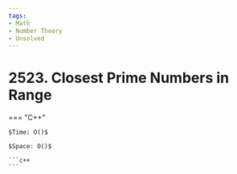 ```yaml
---
tags:
- Math
- Number Theory
- Unsolved
---
```



# 2523. Closest Prime Numbers in Range

=== "C++"

    $Time: O()$

    $Space: O()$

    ```c++
    ```
